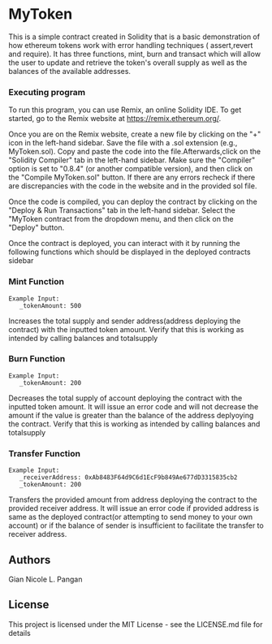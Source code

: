 # MyToken

This is a simple contract created in Solidity that is a basic demonstration of how ethereum tokens work with error handling techniques ( assert,revert and require). It has three functions, mint, burn and transact which will allow the user to update and retrieve the token's overall supply as well as the balances of the available addresses.

### Executing program

To run this program, you can use Remix, an online Solidity IDE. To get started, go to the Remix website at https://remix.ethereum.org/.

Once you are on the Remix website, create a new file by clicking on the "+" icon in the left-hand sidebar. Save the file with a .sol extension (e.g., MyToken.sol). Copy and paste the  code into the file.Afterwards,click on the "Solidity Compiler" tab in the left-hand sidebar. Make sure the "Compiler" option is set to "0.8.4" (or another compatible version), and then click on the "Compile MyToken.sol" button. If there are any errors recheck if there are discrepancies with the code in the website and in the provided sol file.

Once the code is compiled, you can deploy the contract by clicking on the "Deploy & Run Transactions" tab in the left-hand sidebar. Select the "MyToken contract from the dropdown menu, and then click on the "Deploy" button.

Once the contract is deployed, you can interact with it by running the following functions which should be displayed in the deployed contracts sidebar

### Mint Function
```
Example Input:
   _tokenAmount: 500
```
Increases the total supply and  sender address(address deploying the contract) with the inputted token amount.
Verify that this is working as intended by calling balances and totalsupply


### Burn Function
```
Example Input:
   _tokenAmount: 200
```
Decreases the total supply of account deploying the contract with the inputted token amount.
It will issue an error code and will not decrease the amount if the value is greater than the balance of the address deplyoying the contract.
Verify that this is working as intended by calling balances and totalsupply 



### Transfer Function
```
Example Input:
   _receiverAddress: 0xAb8483F64d9C6d1EcF9b849Ae677dD3315835cb2
   _tokenAmount: 200
```
Transfers the provided amount from address deploying the contract to the provided receiver address. It will issue an error code if provided address is same as the deployed contract(or attempting to send money to your own account) or if the balance of sender is insufficient to facilitate the transfer to receiver address.

## Authors

Gian Nicole L. Pangan

## License

This project is licensed under the MIT License - see the LICENSE.md file for details
